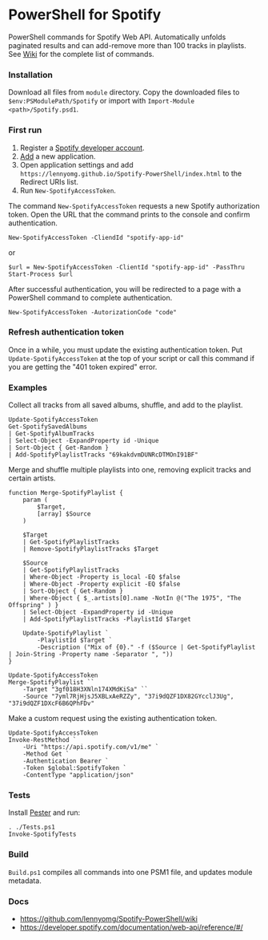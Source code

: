 # PowerShell for Spotify

PowerShell commands for Spotify Web API. Automatically unfolds paginated results and can add-remove more than 100 tracks in playlists. See [Wiki](https://github.com/lennyomg/Spotify-PowerShell/wiki) for the complete list of commands.

### Installation

Download all files from `module` directory. Copy the downloaded files to `$env:PSModulePath/Spotify` or import with `Import-Module <path>/Spotify.psd1`.

### First run

1. Register a [Spotify developer account](https://developer.spotify.com).
2. [Add](https://developer.spotify.com/documentation/general/guides/authorization/app-settings/) a new application.
3. Open application settings and add `https://lennyomg.github.io/Spotify-PowerShell/index.html` to the Redirect URIs list.
4. Run `New-SpotifyAccessToken`.

The command `New-SpotifyAccessToken` requests a new Spotify authorization token. Open the URL that the command prints to the console and confirm authentication. 

```
New-SpotifyAccessToken -CliendId "spotify-app-id"
```
or
```
$url = New-SpotifyAccessToken -ClientId "spotify-app-id" -PassThru
Start-Process $url
```

After successful authentication, you will be redirected to a page with a PowerShell command to complete authentication. 

```
New-SpotifyAccessToken -AutorizationCode "code"
``` 

### Refresh authentication token

Once in a while, you must update the existing authentication token. Put `Update-SpotifyAccessToken` at the top of your script or call this command if you are getting the "401 token expired" error. 

### Examples

Collect all tracks from all saved albums, shuffle, and add to the playlist.

```
Update-SpotifyAccessToken
Get-SpotifySavedAlbums
| Get-SpotifyAlbumTracks
| Select-Object -ExpandProperty id -Unique
| Sort-Object { Get-Random }
| Add-SpotifyPlaylistTracks "69kakdvmDUNRcDTMOnI91BF"
```

Merge and shuffle multiple playlists into one, removing explicit tracks and certain artists.

```
function Merge-SpotifyPlaylist {
    param (
        $Target,
        [array] $Source
    )
    
    $Target
    | Get-SpotifyPlaylistTracks
    | Remove-SpotifyPlaylistTracks $Target

    $Source
    | Get-SpotifyPlaylistTracks
    | Where-Object -Property is_local -EQ $false
    | Where-Object -Property explicit -EQ $false
    | Sort-Object { Get-Random }
    | Where-Object { $_.artists[0].name -NotIn @("The 1975", "The Offspring" ) }
    | Select-Object -ExpandProperty id -Unique
    | Add-SpotifyPlaylistTracks -PlaylistId $Target

    Update-SpotifyPlaylist `
        -PlaylistId $Target `
        -Description ("Mix of {0}." -f ($Source | Get-SpotifyPlaylist | Join-String -Property name -Separator ", "))
}

Update-SpotifyAccessToken
Merge-SpotifyPlaylist ``
    -Target "3gf018H3XNln174XMdKiSa" ``
    -Source "7yml7RjHjsJ5XBLxAeRZZy", "37i9dQZF1DX82GYcclJ3Ug", "37i9dQZF1DXcF6B6QPhFDv"
```

Make a custom request using the existing authentication token.

```
Update-SpotifyAccessToken
Invoke-RestMethod `
    -Uri "https://api.spotify.com/v1/me" `
    -Method Get `
    -Authentication Bearer `
    -Token $global:SpotifyToken `
    -ContentType "application/json" 
```

### Tests

Install [Pester](https://pester.dev) and run:
```
. ./Tests.ps1
Invoke-SpotifyTests
```

### Build

`Build.ps1` compiles all commands into one PSM1 file, and updates module metadata.

### Docs

* https://github.com/lennyomg/Spotify-PowerShell/wiki
* https://developer.spotify.com/documentation/web-api/reference/#/
